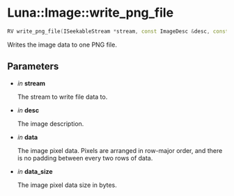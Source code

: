 # Luna::Image::write_png_file

```c++
RV write_png_file(ISeekableStream *stream, const ImageDesc &desc, const void *data, usize data_size)
```

Writes the image data to one PNG file. 



## Parameters
* *in* **stream**

    The stream to write file data to. 

* *in* **desc**

    The image description. 

* *in* **data**

    The image pixel data. Pixels are arranged in row-major order, and there is no padding between every two rows of data. 

* *in* **data_size**

    The image pixel data size in bytes. 

